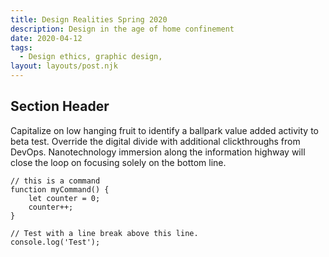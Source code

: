 ```yaml
---
title: Design Realities Spring 2020
description: Design in the age of home confinement
date: 2020-04-12
tags:
  - Design ethics, graphic design,
layout: layouts/post.njk
---
```



## Section Header

Capitalize on low hanging fruit to identify a ballpark value added activity to beta test. Override the digital divide with additional clickthroughs from DevOps. Nanotechnology immersion along the information highway will close the loop on focusing solely on the bottom line.

``` text/2-3
// this is a command
function myCommand() {
	let counter = 0;
	counter++;
}

// Test with a line break above this line.
console.log('Test');
```
